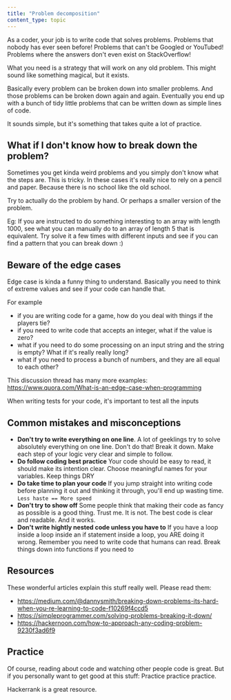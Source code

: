 ```yaml
---
title: "Problem decomposition"
content_type: topic
---
```


As a coder, your job is to write code that solves problems. Problems that nobody has ever seen before! Problems that can't be Googled or YouTubed! Problems where the answers don't even exist on StackOverflow!

What you need is a strategy that will work on any old problem. This might sound like something magical, but it exists.

Basically every problem can be broken down into smaller problems. And those problems can be broken down again and again. Eventually you end up with a bunch of tidy little problems that can be written down as simple lines of code.

It sounds simple, but it's something that takes quite a lot of practice.

## What if I don't know how to break down the problem?

Sometimes you get kinda weird problems and you simply don't know what the steps are. This is tricky. In these cases it's really nice to rely on a pencil and paper. Because there is no school like the old school.

Try to actually do the problem by hand. Or perhaps a smaller version of the problem.

Eg: If you are instructed to do something interesting to an array with length 1000, see what you can manually do to an array of length 5 that is equivalent. Try solve it a few times with different inputs and see if you can find a pattern that you can break down :)

## Beware of the edge cases

Edge case is kinda a funny thing to understand. Basically you need to think of extreme values and see if your code can handle that.

For example

- if you are writing code for a game, how do you deal with things if the players tie?
- if you need to write code that accepts an integer, what if the value is zero?
- what if you need to do some processing on an input string and the string is empty? What if it's really really long?
- what if you need to process a bunch of numbers, and they are all equal to each other?

This discussion thread has many more examples: https://www.quora.com/What-is-an-edge-case-when-programming

When writing tests for your code, it's important to test all the inputs

## Common mistakes and misconceptions

- **Don't try to write everything on one line**. A lot of geeklings try to solve absolutely everything on one line. Don't do that! Break it down. Make each step of your logic very clear and simple to follow.
- **Do follow coding best practice** Your code should be easy to read, it should make its intention clear. Choose meaningful names for your variables. Keep things DRY
- **Do take time to plan your code** If you jump straight into writing code before planning it out and thinking it through, you'll end up wasting time. `Less haste == More speed`
- **Don't try to show off** Some people think that making their code as fancy as possible is a good thing. Trust me. It is not. The best code is clear and readable. And it works.
- **Don't write hightly nested code unless you have to** If you have a loop inside a loop inside an if statement inside a loop, you ARE doing it wrong. Remember you need to write code that humans can read. Break things down into functions if you need to

## Resources

These wonderful articles explain this stuff really well. Please read them:

- https://medium.com/@dannysmith/breaking-down-problems-its-hard-when-you-re-learning-to-code-f10269f4ccd5
- https://simpleprogrammer.com/solving-problems-breaking-it-down/
- https://hackernoon.com/how-to-approach-any-coding-problem-9230f3ad6f9

## Practice

Of course, reading about code and watching other people code is great. But if you personally want to get good at this stuff: Practice practice practice.

Hackerrank is a great resource.
